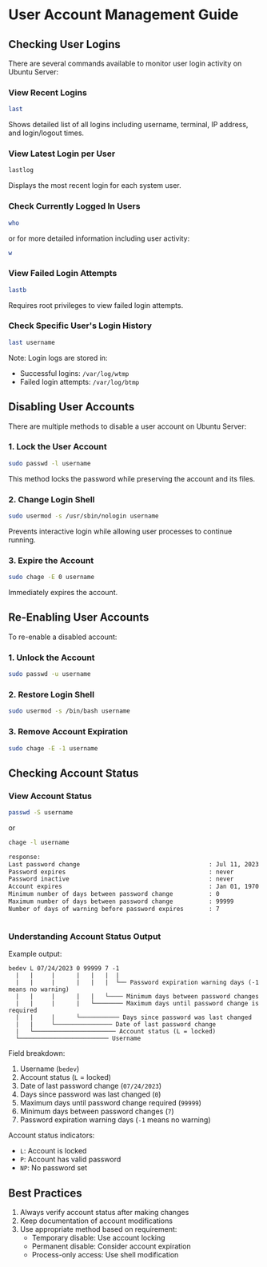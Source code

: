 # User Account Management Guide

## Checking User Logins

There are several commands available to monitor user login activity on Ubuntu Server:

### View Recent Logins

```bash
last
```

Shows detailed list of all logins including username, terminal, IP address, and login/logout times.

### View Latest Login per User

```bash
lastlog
```

Displays the most recent login for each system user.

### Check Currently Logged In Users

```bash
who
```

or for more detailed information including user activity:

```bash
w
```

### View Failed Login Attempts

```bash
lastb
```

Requires root privileges to view failed login attempts.

### Check Specific User's Login History

```bash
last username
```

Note: Login logs are stored in:

- Successful logins: `/var/log/wtmp`
- Failed login attempts: `/var/log/btmp`

## Disabling User Accounts

There are multiple methods to disable a user account on Ubuntu Server:

### 1. Lock the User Account

```bash
sudo passwd -l username
```

This method locks the password while preserving the account and its files.

### 2. Change Login Shell

```bash
sudo usermod -s /usr/sbin/nologin username
```

Prevents interactive login while allowing user processes to continue running.

### 3. Expire the Account

```bash
sudo chage -E 0 username
```

Immediately expires the account.

## Re-Enabling User Accounts

To re-enable a disabled account:

### 1. Unlock the Account

```bash
sudo passwd -u username
```

### 2. Restore Login Shell

```bash
sudo usermod -s /bin/bash username
```

### 3. Remove Account Expiration

```bash
sudo chage -E -1 username
```

## Checking Account Status

### View Account Status

```bash
passwd -S username
```

or

```bash
chage -l username

response:
Last password change                                    : Jul 11, 2023
Password expires                                        : never
Password inactive                                       : never
Account expires                                         : Jan 01, 1970
Minimum number of days between password change          : 0
Maximum number of days between password change          : 99999
Number of days of warning before password expires       : 7



```

### Understanding Account Status Output

Example output:

```
bedev L 07/24/2023 0 99999 7 -1
  |   |     |      |   |   |  |
  |   |     |      |   |   |  └── Password expiration warning days (-1 means no warning)
  |   |     |      |   |   └──── Minimum days between password changes
  |   |     |      |   └──────── Maximum days until password change is required
  |   |     |      └─────────── Days since password was last changed
  |   |     └──────────────── Date of last password change
  |   └─────────────────────── Account status (L = locked)
  └───────────────────────── Username

```

Field breakdown:

1. Username (`bedev`)
2. Account status (`L` = locked)
3. Date of last password change (`07/24/2023`)
4. Days since password was last changed (`0`)
5. Maximum days until password change required (`99999`)
6. Minimum days between password changes (`7`)
7. Password expiration warning days (`-1` means no warning)

Account status indicators:

- `L`: Account is locked
- `P`: Account has valid password
- `NP`: No password set

## Best Practices

1. Always verify account status after making changes
2. Keep documentation of account modifications
3. Use appropriate method based on requirement:
   - Temporary disable: Use account locking
   - Permanent disable: Consider account expiration
   - Process-only access: Use shell modification
